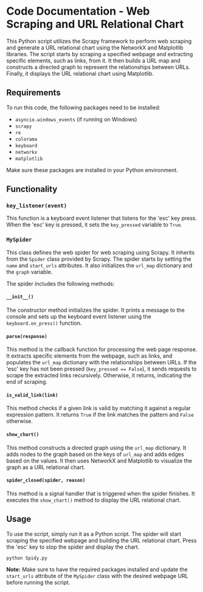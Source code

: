 # Code Documentation - Web Scraping and URL Relational Chart

This Python script utilizes the Scrapy framework to perform web scraping and generate a URL relational chart using the NetworkX and Matplotlib libraries. The script starts by scraping a specified webpage and extracting specific elements, such as links, from it. It then builds a URL map and constructs a directed graph to represent the relationships between URLs. Finally, it displays the URL relational chart using Matplotlib.

## Requirements

To run this code, the following packages need to be installed:

- `asyncio.windows_events` (if running on Windows)
- `scrapy`
- `re`
- `colorama`
- `keyboard`
- `networkx`
- `matplotlib`

Make sure these packages are installed in your Python environment.

## Functionality

### `key_listener(event)`

This function is a keyboard event listener that listens for the 'esc' key press. When the 'esc' key is pressed, it sets the `key_pressed` variable to `True`.

### `MySpider`

This class defines the web spider for web scraping using Scrapy. It inherits from the `Spider` class provided by Scrapy. The spider starts by setting the `name` and `start_urls` attributes. It also initializes the `url_map` dictionary and the `graph` variable.

The spider includes the following methods:

#### `__init__()`

The constructor method initializes the spider. It prints a message to the console and sets up the keyboard event listener using the `keyboard.on_press()` function.

#### `parse(response)`

This method is the callback function for processing the web page response. It extracts specific elements from the webpage, such as links, and populates the `url_map` dictionary with the relationships between URLs. If the 'esc' key has not been pressed (`key_pressed == False`), it sends requests to scrape the extracted links recursively. Otherwise, it returns, indicating the end of scraping.

#### `is_valid_link(link)`

This method checks if a given link is valid by matching it against a regular expression pattern. It returns `True` if the link matches the pattern and `False` otherwise.

#### `show_chart()`

This method constructs a directed graph using the `url_map` dictionary. It adds nodes to the graph based on the keys of `url_map` and adds edges based on the values. It then uses NetworkX and Matplotlib to visualize the graph as a URL relational chart.

#### `spider_closed(spider, reason)`

This method is a signal handler that is triggered when the spider finishes. It executes the `show_chart()` method to display the URL relational chart.

## Usage

To use the script, simply run it as a Python script. The spider will start scraping the specified webpage and building the URL relational chart. Press the 'esc' key to stop the spider and display the chart.

```python
python Spidy.py
```

**Note:** Make sure to have the required packages installed and update the `start_urls` attribute of the `MySpider` class with the desired webpage URL before running the script.